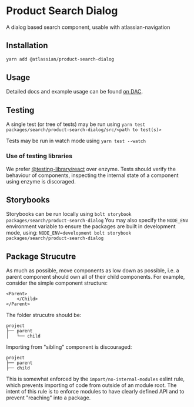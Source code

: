 # Product Search Dialog

A dialog based search component, usable with atlassian-navigation

## Installation

```sh
yarn add @atlassian/product-search-dialog
```

## Usage

Detailed docs and example usage can be found [on DAC](https://atlaskit.atlassian.com/packages/search/product-search-dialog).

## Testing

A single test (or tree of tests) may be run using `yarn test packages/search/product-search-dialog/src/<path to test(s)>`

Tests may be run in watch mode using `yarn test --watch`

### Use of testing libraries

We prefer [@testing-library/react](https://github.com/testing-library/react-testing-library) over enzyme. Tests should verify the behaviour of components, inspecting the internal state of a component using enzyme is discoraged.


## Storybooks

Storybooks can be run locally using `bolt storybook packages/search/product-search-dialog`
You may also specify the `NODE_ENV` environment variable to ensure the packages are built in development mode, using:
`NODE_ENV=development bolt storybook packages/search/product-search-dialog`

## Package Strucutre

As much as possible, move components as low down as possible, i.e. a parent component should own all of their child components.
For example, consider the simple component structure:

```tsx
<Parent>
    </Child>
</Parent>
```

The folder strucutre should be:
```
project
├── parent
│   └── child
```

Importing from "sibling" component is discouraged:
```
project
├── parent
├── child
```

This is somewhat enforced by the `import/no-internal-modules` eslint rule, which prevents importing of code from outside of an module root.
The intent of this rule is to enforce modules to have clearly defined API and to prevent "reaching" into a package.